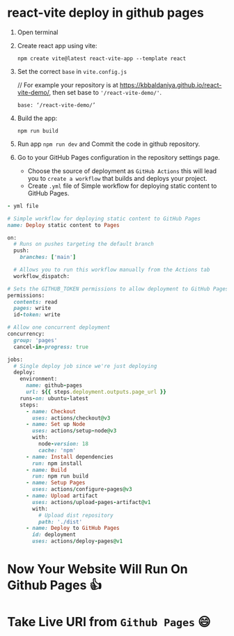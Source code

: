 # react-vite deploy in github pages

1. Open terminal

2. Create react app using vite:

   `npm create vite@latest react-vite-app --template react`

3. Set the correct `base` in `vite.config.js`

   // For example your repository is at https://kbbaldaniya.github.io/react-vite-demo/,
      then set base to `'/react-vite-demo/'`.

    `base: ‘/react-vite-demo/’`
    
4. Build the app:

   `npm run build`

5. Run app `npm run dev` and Commit the code in github repository.

6. Go to your GitHub Pages configuration in the repository settings page.
    - Choose the source of deployment as `GitHub Actions` this will lead you to `create a workflow` that builds and deploys your project.
    - Create `.yml` file of Simple workflow for deploying static content to GitHub Pages.

```ruby
- yml file

# Simple workflow for deploying static content to GitHub Pages
name: Deploy static content to Pages

on:
  # Runs on pushes targeting the default branch
  push:
    branches: ['main']

  # Allows you to run this workflow manually from the Actions tab
  workflow_dispatch:

# Sets the GITHUB_TOKEN permissions to allow deployment to GitHub Pages
permissions:
  contents: read
  pages: write
  id-token: write

# Allow one concurrent deployment
concurrency:
  group: 'pages'
  cancel-in-progress: true

jobs:
  # Single deploy job since we're just deploying
  deploy:
    environment:
      name: github-pages
      url: ${{ steps.deployment.outputs.page_url }}
    runs-on: ubuntu-latest
    steps:
      - name: Checkout
        uses: actions/checkout@v3
      - name: Set up Node
        uses: actions/setup-node@v3
        with:
          node-version: 18
          cache: 'npm'
      - name: Install dependencies
        run: npm install
      - name: Build
        run: npm run build
      - name: Setup Pages
        uses: actions/configure-pages@v3
      - name: Upload artifact
        uses: actions/upload-pages-artifact@v1
        with:
          # Upload dist repository
          path: './dist'
      - name: Deploy to GitHub Pages
        id: deployment
        uses: actions/deploy-pages@v1
```        
        

# Now Your Website Will Run On Github Pages :thumbsup:
# Take Live URl from `Github Pages` :smile:
        
